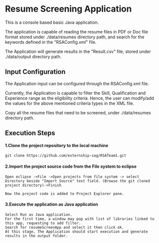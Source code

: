 # **Resume Screening Application**

This is a console based basic Java application.

The application is capable of reading the resume files in PDF or Doc file format stored under ./data/resumes directory path, and search for the keywords defined in the "RSAConfig.xml" file.

The Application will generate results in the "Result.csv" file, stored under ./data/output directory path.

## **Input Configuration**
The Application input can be configured through the RSAConfig.xml file.

Currently, the Application is capable to filter the Skill, Qualification and Experience range as the eligibility criteria.
Hence, the user can modify/add the values for the above mentioned criteria types in the XML file.

Copy all the resume files that need to be screened, under ./data/resumes directory path.


## **Execution Steps**

#### 1.Clone the project repository to the local machine

    git clone https://github.com/externship-sag/RSATeam1.git
    
#### 2.Import the project source code from the File system to eclipse
  
    Open eclipse ->File ->Open projects from file system -> select Directory beside "Import Source" text field. (Browse the git cloned project directory)->Finish

    Now the project code is added to Project Explorer pane.

#### 3.Execute the application as Java application

    Select Run as Java application. 
    For the first time, a window may pop with list of libraries linked to this app, requesting to add filter.
    Search for resumeScreenApp and select it then click ok.
    At this stage, The Application should start execution and generate results in the output folder.
    
